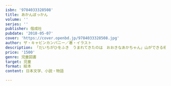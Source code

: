 ```yaml
---
isbn: '9784033328508'
title: あかんぼっかん
volume: ''
series: ''
publisher: 偕成社
pubdate: '2018-05-07'
cover: 'https://cover.openbd.jp/9784033328508.jpg'
author: ザ・キャビンカンパニー／著・イラスト
description: 「だいちがひをふき　うまれてきたのは　おおきなあかちゃん」山ができる様子を赤ん坊を通じて描く、大分の2人組の大迫力の絵本。
price: '1500'
genre: 児童図書
target: 児童
format: 絵本
content: 日本文学、小説・物語

---
```


